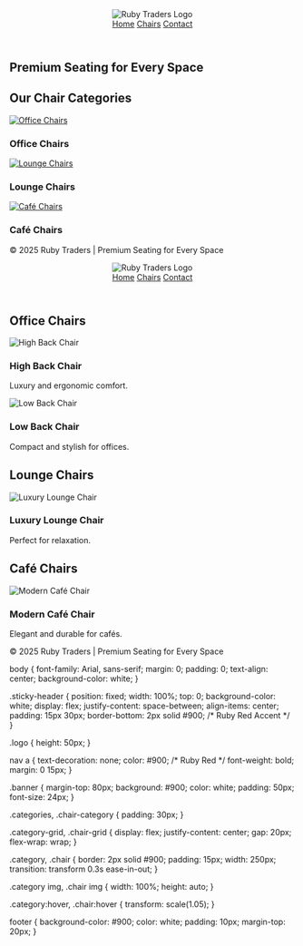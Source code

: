 <!DOCTYPE html>
<html lang="en">
<head>
    <meta charset="UTF-8">
    <meta name="viewport" content="width=device-width, initial-scale=1.0">
    <title>Ruby Traders - Premium Seating</title>
    <link rel="stylesheet" href="styles.css">
</head>
<body>

<header class="sticky-header">
    <img src="IMG-20250313-WA0028.jpg" alt="Ruby Traders Logo" class="logo">
    <nav>
        <a href="index.html">Home</a>
        <a href="chairs.html">Chairs</a>
        <a href="contact.html">Contact</a>
    </nav>
</header>

<section class="banner">
    <h1>Premium Seating for Every Space</h1>
</section>

<section class="categories">
    <h2>Our Chair Categories</h2>
    <div class="category-grid">
        <div class="category">
            <a href="chairs.html#office"><img src="office-chairs.jpg" alt="Office Chairs"></a>
            <h3>Office Chairs</h3>
        </div>
        <div class="category">
            <a href="chairs.html#lounge"><img src="lounge-chairs.jpg" alt="Lounge Chairs"></a>
            <h3>Lounge Chairs</h3>
        </div>
        <div class="category">
            <a href="chairs.html#cafe"><img src="cafe-chairs.jpg" alt="Café Chairs"></a>
            <h3>Café Chairs</h3>
        </div>
    </div>
</section>

<footer>
    <p>&copy; 2025 Ruby Traders | Premium Seating for Every Space</p>
</footer>

</body>
</html>

<!DOCTYPE html>
<html lang="en">
<head>
    <meta charset="UTF-8">
    <meta name="viewport" content="width=device-width, initial-scale=1.0">
    <title>Our Chairs - Ruby Traders</title>
    <link rel="stylesheet" href="styles.css">
</head>
<body>

<header class="sticky-header">
    <img src="IMG-20250313-WA0028.jpg" alt="Ruby Traders Logo" class="logo">
    <nav>
        <a href="index.html">Home</a>
        <a href="chairs.html">Chairs</a>
        <a href="contact.html">Contact</a>
    </nav>
</header>

<section class="chair-category" id="office">
    <h2>Office Chairs</h2>
    <div class="chair-grid">
        <div class="chair">
            <img src="high-back.jpg" alt="High Back Chair">
            <h3>High Back Chair</h3>
            <p>Luxury and ergonomic comfort.</p>
        </div>
        <div class="chair">
            <img src="low-back.jpg" alt="Low Back Chair">
            <h3>Low Back Chair</h3>
            <p>Compact and stylish for offices.</p>
        </div>
    </div>
</section>

<section class="chair-category" id="lounge">
    <h2>Lounge Chairs</h2>
    <div class="chair-grid">
        <div class="chair">
            <img src="lounge1.jpg" alt="Luxury Lounge Chair">
            <h3>Luxury Lounge Chair</h3>
            <p>Perfect for relaxation.</p>
        </div>
    </div>
</section>

<section class="chair-category" id="cafe">
    <h2>Café Chairs</h2>
    <div class="chair-grid">
        <div class="chair">
            <img src="cafe1.jpg" alt="Modern Café Chair">
            <h3>Modern Café Chair</h3>
            <p>Elegant and durable for cafés.</p>
        </div>
    </div>
</section>

<footer>
    <p>&copy; 2025 Ruby Traders | Premium Seating for Every Space</p>
</footer>

</body>
</html>

body {
    font-family: Arial, sans-serif;
    margin: 0;
    padding: 0;
    text-align: center;
    background-color: white;
}

.sticky-header {
    position: fixed;
    width: 100%;
    top: 0;
    background-color: white;
    display: flex;
    justify-content: space-between;
    align-items: center;
    padding: 15px 30px;
    border-bottom: 2px solid #900; /* Ruby Red Accent */
}

.logo {
    height: 50px;
}

nav a {
    text-decoration: none;
    color: #900; /* Ruby Red */
    font-weight: bold;
    margin: 0 15px;
}

.banner {
    margin-top: 80px;
    background: #900;
    color: white;
    padding: 50px;
    font-size: 24px;
}

.categories, .chair-category {
    padding: 30px;
}

.category-grid, .chair-grid {
    display: flex;
    justify-content: center;
    gap: 20px;
    flex-wrap: wrap;
}

.category, .chair {
    border: 2px solid #900;
    padding: 15px;
    width: 250px;
    transition: transform 0.3s ease-in-out;
}

.category img, .chair img {
    width: 100%;
    height: auto;
}

.category:hover, .chair:hover {
    transform: scale(1.05);
}

footer {
    background-color: #900;
    color: white;
    padding: 10px;
    margin-top: 20px;
}
